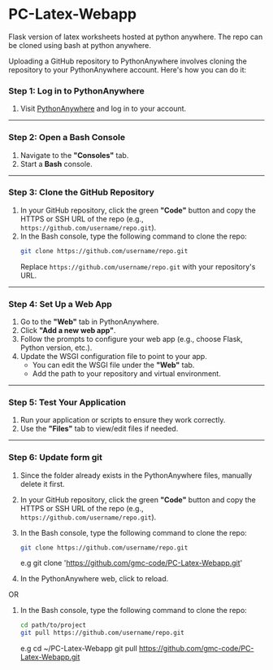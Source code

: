 # PC-Latex-Webapp
Flask version of latex worksheets hosted at python anywhere.
The repo can be cloned using bash at python anywhere.

Uploading a GitHub repository to PythonAnywhere involves cloning the repository to your PythonAnywhere account. Here's how you can do it:

### Step 1: Log in to PythonAnywhere

1. Visit [PythonAnywhere](https://www.pythonanywhere.com/) and log in to your account.

----

### Step 2: Open a Bash Console

1. Navigate to the **"Consoles"** tab.
2. Start a **Bash** console.

----

### Step 3: Clone the GitHub Repository

1. In your GitHub repository, click the green **"Code"** button and copy the HTTPS or SSH URL of the repo (e.g., `https://github.com/username/repo.git`).
2. In the Bash console, type the following command to clone the repo:
   ```bash
   git clone https://github.com/username/repo.git
   ```
   Replace `https://github.com/username/repo.git` with your repository's URL.


----

### Step 4: Set Up a Web App

1. Go to the **"Web"** tab in PythonAnywhere.
2. Click **"Add a new web app"**.
3. Follow the prompts to configure your web app (e.g., choose Flask, Python version, etc.).
4. Update the WSGI configuration file to point to your app.
   - You can edit the WSGI file under the **"Web"** tab.
   - Add the path to your repository and virtual environment.

----

### Step 5: Test Your Application

1. Run your application or scripts to ensure they work correctly.
2. Use the **"Files"** tab to view/edit files if needed.


----

### Step 6: Update form git

1. Since the folder already exists in the PythonAnywhere files, manually delete it first.
2. In your GitHub repository, click the green **"Code"** button and copy the HTTPS or SSH URL of the repo (e.g., `https://github.com/username/repo.git`).
3. In the Bash console, type the following command to clone the repo:
   ```bash
   git clone https://github.com/username/repo.git
   ```
   e.g git clone 'https://github.com/gmc-code/PC-Latex-Webapp.git'

4. In the PythonAnywhere web, click to reload.

OR

1. In the Bash console, type the following command to clone the repo:
   ```bash
   cd path/to/project
   git pull https://github.com/username/repo.git
   ```
   e.g
   cd  ~/PC-Latex-Webapp
   git pull https://github.com/gmc-code/PC-Latex-Webapp.git
